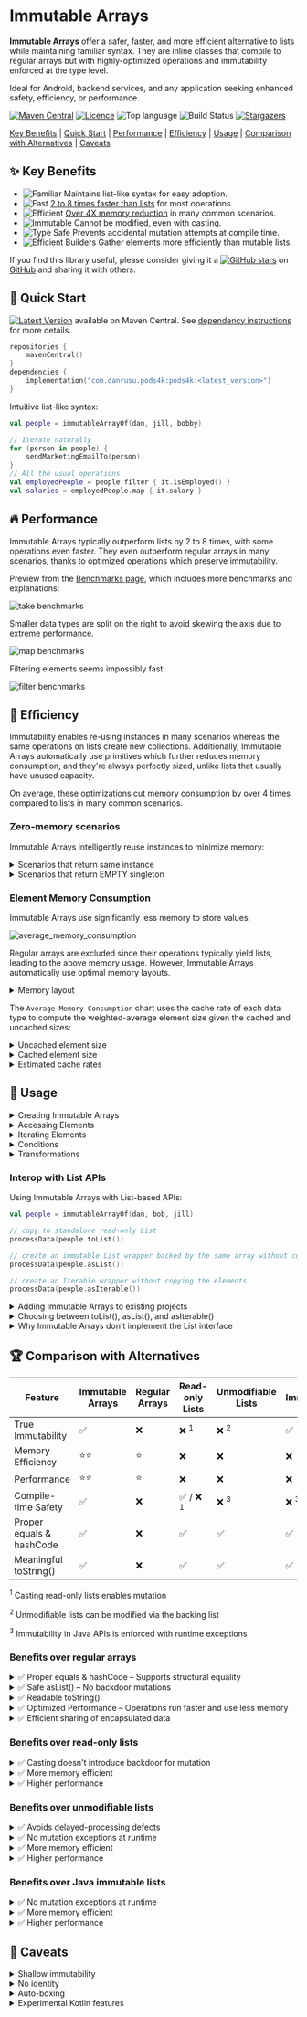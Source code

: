 # Immutable Arrays

**Immutable Arrays** offer a safer, faster, and more efficient alternative to lists while maintaining familiar syntax.
They are inline classes that compile to regular arrays but with highly-optimized operations and immutability enforced at
the type level.

Ideal for Android, backend services, and any application seeking enhanced safety, efficiency, or performance.

[![Maven Central][maven-central-badge]][maven-central-url]
[![Licence][license-badge]][license-url]
![Top language][top-language-badge]
![Build Status][build-status-badge]
[![Stargazers][stars-badge]][stars-url]

[Key Benefits](#-key-benefits) |
[Quick Start](#-quick-start) |
[Performance](#-performance) |
[Efficiency](#-efficiency) |
[Usage](#-usage) |
[Comparison with Alternatives](#-comparison-with-alternatives) |
[Caveats](#-caveats)

## ✨ Key Benefits

* ![Familiar][familiar-shield] Maintains list-like syntax for easy adoption.
* ![Fast][fast-shield] [2 to 8 times faster than lists](BENCHMARKS.md) for most operations.
* ![Efficient][efficient-shield] [Over 4X memory reduction](#-efficiency) in many common scenarios.
* ![Immutable][immutable-shield] Cannot be modified, even with casting.
* ![Type Safe][type-safe-shield] Prevents accidental mutation attempts at compile time.
* ![Efficient Builders][efficient-builders-shield] Gather elements more efficiently than mutable lists.

If you find this library useful, please consider giving it a [![GitHub stars][github-stars-shield]][github-url]
on [GitHub][github-url] and sharing it with others.

## 🚀 Quick Start

[![Latest Version][latest-version-shield]][maven-central-url] available on Maven Central.
See [dependency instructions](../README.md#installation) for more details.

```kotlin
repositories {
    mavenCentral()
}
dependencies {
    implementation("com.danrusu.pods4k:pods4k:<latest_version>")
}
```

Intuitive list-like syntax:

```kotlin
val people = immutableArrayOf(dan, jill, bobby)

// Iterate naturally
for (person in people) {
    sendMarketingEmailTo(person)
}
// All the usual operations
val employedPeople = people.filter { it.isEmployed() }
val salaries = employedPeople.map { it.salary }
```

## 🔥 Performance

Immutable Arrays typically outperform lists by 2 to 8 times, with some operations even faster. They even outperform
regular arrays in many scenarios, thanks to optimized operations which preserve immutability.

Preview from the [Benchmarks page](BENCHMARKS.md), which includes more benchmarks and explanations:

![take benchmarks](./resources/benchmarks/take.png)

Smaller data types are split on the right to avoid skewing the axis due to extreme performance.

![map benchmarks](./resources/benchmarks/map.png)

Filtering elements seems impossibly fast:

![filter benchmarks](./resources/benchmarks/filter.png)

## 🎯 Efficiency

Immutability enables re-using instances in many scenarios whereas the same operations on lists create new collections.
Additionally, Immutable Arrays automatically use primitives which further reduces memory consumption, and they're always
perfectly sized, unlike lists that usually have unused capacity.

On average, these optimizations cut memory consumption by over 4 times compared to lists in many common scenarios.

### Zero-memory scenarios

Immutable Arrays intelligently reuse instances to minimize memory:

<details>
<summary>Scenarios that return same instance</summary>

These scenarios return `this` without allocating any memory:

| Operation                         | Returns `this` when                 |
|-----------------------------------|-------------------------------------|
| `take(n)`                         | `n >= size`                         |
| `takeWhile { condition }`         | all elements meet the condition     |
| `takeLast(n)`                     | `n >= size`                         |
| `takeLastWhile { condition }`     | all elements meet the condition     |
| `drop(n)`                         | `n == 0`                            |
| `dropWhile { condition }`         | first element fails condition       |
| `dropLast(n)`                     | `n == 0`                            |
| `dropLastWhile { condition }`     | last element fails condition        |
| `sorted()`                        | `size <= 1`                         |
| `sortedDescending()`              | `size <= 1`                         |
| `sortedBy { selector }`           | `size <= 1`                         |
| `sortedByDescending { selector }` | `size <= 1`                         |
| `sortedWith(comparator)`          | `size <= 1`                         |
| `shuffled()` & `shuffled(random)` | `size <= 1`                         |
| `distinct()`                      | `size <= 1`                         |
| `distinctBy { selector }`         | `size <= 1`                         |
| `plus(otherArray)`                | `otherArray.isEmpty()` & vice versa |

These scenarios allocate memory to track elements, but discard it returning the original instance when all elements are
included:

| Operation                     | Returns `this` when               |
|-------------------------------|-----------------------------------|
| `filter { condition }`        | all elements meet the condition   |
| `filterIndexed { condition }` | all elements meet the condition   |
| `filterNot { condition }`     | all elements fail the condition   |
| `distinct()`                  | all elements are distinct         |
| `distinctBy { selector }`     | selector produces distinct values |

</details>

<details>
<summary>Scenarios that return EMPTY singleton</summary>

These scenarios return the `EMPTY` singleton without allocating any memory:

| Operation                                           | Returns `EMPTY` singleton when      |
|-----------------------------------------------------|-------------------------------------|
| `emptyImmutableArray()` & 8 primitive variants      | always                              |
| `immutableArrayOf()`                                | no arguments provided               |
| `ImmutableArray(n) { init }` & 8 primitive variants | `n == 0`                            |
| `regularArray.toImmutableArray()`                   | `isEmpty()`                         |
| `copyFrom(array, startIndex, size)`                 | `size == 0`                         |
| `take(n)`                                           | `n == 0`                            |
| `takeWhile { condition }`                           | first element fails condition       |
| `takeLast(n)`                                       | `n == 0`                            |
| `takeLastWhile { condition }`                       | last element fails condition        |
| `drop(n)`                                           | `n >= size`                         |
| `dropWhile { condition }`                           | all elements fail condition         |
| `dropLast(n)`                                       | `n >= size`                         |
| `dropLastWhile { condition }`                       | all elements fail condition         |
| `map { selector }`                                  | `isEmpty()`                         |
| `mapIndexed { selector }`                           | `isEmpty()`                         |
| `sorted()`                                          | `isEmpty()`                         |
| `sortedDescending()`                                | `isEmpty()`                         |
| `sortedBy { selector }`                             | `isEmpty()`                         |
| `sortedByDescending { selector }`                   | `isEmpty()`                         |
| `sortedWith(comparator)`                            | `isEmpty()`                         |
| `shuffled()` & `shuffled(random)`                   | `isEmpty()`                         |
| `distinct()`                                        | `isEmpty()`                         |
| `distinctBy { selector }`                           | `isEmpty()`                         |
| `plus(otherArray)`                                  | `isEmpty() && otherArray.isEmpty()` |
| `toTypedImmutableArray()`                           | `isEmpty()`                         |
| `zip(other)`                                        | `isEmpty()` or `other.isEmpty()`    |

These scenarios allocate memory to track elements, but return `EMPTY` singleton when no elements are included:

| Operation                                               | Returns `EMPTY` singleton when    |
|---------------------------------------------------------|-----------------------------------|
| `ImmutableArray.Builder.build()` & 8 primitive variants | `isEmpty()`                       |
| `immutableArrayOfNotNull(...)`                          | all arguments are null            |
| `buildImmutableArray { ... }` & 8 primitive variants    | no elements added                 |
| `iterable.toImmutableArray()`                           | the iterable is empty             |
| `sequence.toImmutableArray()`                           | the sequence is empty             |
| `filter { condition }`                                  | all elements meet the condition   |
| `filterIndexed { condition }`                           | all elements meet the condition   |
| `filterNot { condition }`                               | all elements fail the condition   |
| `filterNotNull()`                                       | all elements are null             |
| `mapNotNull { selector }`                               | all elements are null             |
| `mapIndexedNotNull { selector }`                        | all elements are null             |
| `distinct()`                                            | all elements are distinct         |
| `distinctBy { selector }`                               | selector produces distinct values |
| `flatMap { selector }`                                  | all nested collections are empty  |
| `flatten()`                                             | all nested arrays are empty       |

</details>

### Element Memory Consumption

Immutable Arrays use significantly less memory to store values:

![average_memory_consumption](./resources/memory/AverageMemory.png)

Regular arrays are excluded since their operations typically yield lists, leading to the above memory usage. However,
Immutable Arrays automatically use optimal memory layouts.

<details>
<summary>Memory layout</summary>

Here's an example where we code naturally and automatically benefit from primitives:

![Memory Layout of Immutable Arrays](./resources/memory/immutable-array-memory-layout.drawio.png)

Note that the `values` Immutable Array variable directly references a primitive `IntArray` in the generated bytecode.

Immutable Array operations produce Immutable Arrays in order to preserve immutability guarantees. However, most
regular-array operations produce lists resulting in the following memory layout:

![Memory Layout of Read-only Lists](./resources/memory/list-memory-layout.drawio.png)

Unlike lists or regular arrays, Immutable Arrays also dynamically switch to the most optimal data type:

```kotlin
// ImmmutableArray<Person>
val people = immutableArrayOf(dan, bob, jill)

// ImmutableFloatArray storing primitive floats!
val peopleWeights = people.map { it.weightKg }
```

</details>

The `Average Memory Consumption` chart uses the cache rate of each data type to compute the weighted-average element
size given the cached and uncached sizes:

<details>
<summary>Uncached element size</summary>

Immutable Arrays store primitives whereas lists store references to wrapper objects. Each wrapper incurs extra overhead
from the object header and padding. Combined with the reference to each wrapper, this results in much higher memory
consumption:

![uncached values](./resources/memory/UncachedValues.png)

</details>

<details>
<summary>Cached element size</summary>

The JVM maintains a small cache of boxed primitive values:

* All `Boolean` and `Byte` values.
* `Char` ASCII values between `0` and `127`.
* `Short`, `Int`, & `Long` values between `-128` and `127`.
* `Float` and `Double` values are never cached.

Storing references to cached wrappers often takes more memory than storing the values directly with Immutable Arrays:

![cached values](./resources/memory/CachedValues.png)

Note that the cache is bypassed when calling the constructor directly (E.g.`java.lang.Boolean(true)`,
`java.lang.Integer(0)`, etc.). This can happen in generic utilities that use reflection to fetch the class by name and
call the constructor making it easy to miss these types of inefficiencies.

</details>

<details>
<summary>Estimated cache rates</summary>

These estimates represent the average percentage of values that use the JVM cache for use-cases that store values in
lists. Lists typically store user data as opposed to all values that we encounter in code. For example, loops are common
and loop counters are usually small, but storing loop counters in lists isn't common.

| Data Type         | Caching Range    | Estimated Cache Rate |
|-------------------|------------------|----------------------|
| Boolean           | `true & false`   | 100%                 |
| Byte              | `-128 to 127`    | 100%                 |
| Char              | ASCII `0 to 127` | 90%                  |
| Short             | `-128 to 127`    | 70%                  |
| Int               | `-128 to 127`    | 50%                  |
| Float             | N/A              | 0%                   |
| Long <sup>1</sup> | `-128 to 127`    | 5%                   |
| Double            | N/A              | 0%                   |

<sup>1</sup> `Long` is chosen when anticipating larger values, such as when storing salaries in cents, but all salaries
are greater than $1.27 making the cache useless in this scenario.

</details>

## 📖 Usage

<details>
<summary>Creating Immutable Arrays</summary>

#### Regular Creation

```kotlin
// Empty Arrays
emptyImmutableArray<String>() // generic ImmutableArray<String>
emptyImmutableBooleanArray() // primitive ImmutableBooleanArray
// ...

// From Values
immutableArrayOf("Bob", "Jane") // ImmutableArray<String>
immutableArrayOf(1, 2, 3) // primitive int array
immutableArrayOf<Int>(1, 2, 3) // generic array with boxed integers

// Generated Elements
ImmutableArray(size = 3) { it.toString() } // ["0", "1", "2"]
ImmutableIntArray(size = 5) { it * it } // [0, 1, 4, 9, 16]

// From Existing Collections
listOfStrings.toImmutableArray() // ImmutableArray<String>
listOfIntegers.toImmutableArray() // primitive ImmutableIntArray
listOfIntegers.toImmutableArray<Int>() // generic ImmutableArray<Int>
// similarly with conversions from regular arrays or other iterables like Set, etc.


```

#### With Build Functions

Use build functions for unknown sizes — they're more efficient than collecting elements in a mutable list.

```kotlin
// Creates generic ImmutableArray<Person>
val adults = buildImmutableArray<Person> {
    for (person in people) {
        if (person.age >= 18) add(person)
    }
}

// Creates primitive ImmutableIntArray
val favoriteNumbers = buildImmutableIntArray {
    people.forEach { addAll(it.favoriteNumbers) }
}
```

#### With Builders

Use immutable-array builders when accumulating values in more complex scenarios. They're more efficient than
accumulating values in a mutable list.

```kotlin
fun getTopStocks(): ImmutableArray<Stock> {
    val topStocksBuilder = ImmutableArray.Builder<Stock>()

    addTrendingStocks(topStocksBuilder)
    addFastestGrowingStocks(topStocksBuilder)

    return topStocksBuilder.build()
}

// primitive variants also have builders e.g. ImmutableBooleanArray.Builder()
```

</details>

<details>
<summary>Accessing Elements</summary>

#### By Position

```kotlin
val names = immutableArrayOf("Dan", "Bob", "Jill")

names[0] // "Dan"
val (first, _, third) = names // first = "Dan", third = "Jill"

// Special access methods
names.single() // similarly with singleOrNull()
names.first() // similarly with firstOrNUll()
names.last() // similarly with lastOrNull()
```

#### By Condition

```kotlin
val numbers = immutableArrayOf(1, 4, 5, 6)

val firstEvenNumber = numbers.first { it % 2 == 0 } // 4
val lastOddNumber = numbers.last { it % 2 == 1 } // 5
// similarly with firstOrNull { condition } and lastOrNull { condition }

numbers.single { it % 3 == 0 } // 6
// similarly with singleOrNull
```

</details>

<details>
<summary>Iterating Elements</summary>

```kotlin
val names = immutableArrayOf("Dan", "Bob", "Jill")

// For-Loop
for (name in names) {
    println(name)
}

// ForEach
names.forEach { println(it) }
names.forEachIndexed { index, name -> println("$index: name") }

// Sequence
names.asSequence()
    .filter { /* ... */ }
    .forEach { /* ... */ }

// Iterator
names.asIterable()

val iterator = names.iterator()
while (iterator.hasNext()) {
    //...
}
```

</details>

<details>
<summary>Conditions</summary>

#### Element Conditions

```kotlin
val names = immutableArrayOf("Dan", "Bobby", "Jill")

"Jill" in names // true
names.contains("Joe") // false
names.isEmpty() // false

names.all { it.isNotEmpty() } // true
names.any { it.startsWith("B") } // true
names.none { it.length > 10 } // true
// etc.
```

#### Array Equality Conditions

Structural equality (double `==`) works as expected. Kotlin prevents using `===` (referential equality) because
Immutable Arrays are erased at compile time. Instead, use `referencesSameArrayAs` to check if two instances reference
the same underlying array:

```kotlin
val names = immutableArrayOf("Dan", "Jill")
val sameNames = immutableArrayOf("Dan", "Jill")

// true since they contain identical values
names == sameNames // regular equality

// false since they were created separately 
names.referencesSameArrayAs(sameNames) // referential equality of the array

// Immutability allows us to safely share instances behind the scenes
names.take(100).referencesSameArrayAs(names) // true
names.filter { it.isNotEmpty() }.referencesSameArrayAs(names) // true
// etc.
```

</details>

<details>
<summary>Transformations</summary>

```kotlin
val names = immutableArrayOf("Dan", "Bobby", "Jill")

names.map { it.length } // [3, 5, 4]
names.filter { it.length <= 4 } // ["Dan", "Jill"]
names.take(2) // ["Dan", "Bobby"]
names.sorted() // ["Bobby", "Dan", "Jill"]
names.partition { it.length % 2 == 0 } // Pair(["Jill"], ["Dan", "Bobby"])
// etc.
```

</details>

### Interop with List APIs

Using Immutable Arrays with List-based APIs:

```kotlin
val people = immutableArrayOf(dan, bob, jill)

// copy to standalone read-only List
processData(people.toList())

// create an immutable List wrapper backed by the same array without copying elements
processData(people.asList())

// create an Iterable wrapper without copying the elements
processData(people.asIterable())
```

<details>
<summary>Adding Immutable Arrays to existing projects</summary>

You can transition to Immutable Arrays gradually, without needing to replace all lists at once. This can be tackled at
the class, package, or module level. The boundaries that interact with other parts of the application can expose
Immutable Arrays as regular collections using `toList`, `asList`, or `asIterable`. As adoption progresses, the boundary
layers can be updated to operate on Immutable Arrays directly for optimal efficiency.

Mutable lists that are used for accumulating elements can also be replaced with Immutable Array builders as these
builders are much more efficient.

</details>

<details>
<summary>Choosing between toList(), asList(), and asIterable()</summary>

For reference types, like `ImmutableArray<Person>`, use `asList()` for efficient random access — it wraps the same
backing array without copying it.

For primitive variants, such as `ImmutableFloatArray`, exposing these to list APIs will auto-box elements since lists
use generics:

* When sequential access is sufficient, use `asIterable()` to avoid copying the backing array and encourage single-pass
  processing patterns.
* Otherwise, if random access is needed and the number of accesses won't exceed the list size, use `asList()`.
* For everything else, use `toList()` to auto-box all values upfront and avoid additional auto-boxing when the same
  elements are accessed multiple times.

Using `asList()` or `asIterable()` only auto-boxes the elements that are accessed. For example, wrapping a 1,000-element
array by calling `asList()` and then performing 3 element accesses will only perform 3 auto-boxing operations.

Using `asList()` or `asIterable()` auto-boxes values lazily when accessed. This minimizes garbage collection overhead
for use cases that process the values without retaining the elements, such as when summing their values. Creating
temporary wrapper objects that are immediately discarded is very efficient with modern garbage collectors as the
collection process only copies objects that are still accessible. Having 1 or 1,000 discarded objects has no performance
impact on the collection step. However, if we auto-box all elements up-front to pass to some utility, any collections
that occur before that utility completes would be forced to copy all these objects since they're all still accessible.

</details>

<details>
<summary>Why Immutable Arrays don't implement the List interface</summary>

There are several reasons why Immutable Arrays shouldn't implement the `List` interface:

1. If the 8 primitive variants implemented the List interface, (eg.`ImmutableFloatArray` implemented `List<Float>`),
   elements would be auto-boxed on every access significantly affecting the memory and performance of the library.
2. As a quick test, we made `ImmutableArray<T>` implement the `List<T>` interface and found that the `List` extension
   functions from the Kotlin standard library overshadowed the optimized versions from this library. This significantly
   affects the memory and performance of this library and also breaks the immutability guarantees since the Kotlin
   standard library functions generate read-only lists that can be mutated through casting.
3. The `List` interface contains methods with `List` return types that we wouldn't want users to use. Using these would
   affect the memory and performance, but most importantly, this would make usages accidentally cross over into the list
   world where the immutability guarantees no longer exist. Throwing an `OperationNotSupportedException` would break the
   `List` contract breaking downstream usages in unpredictable ways.

</details>

## 🏆 Comparison with Alternatives

| Feature                  | Immutable Arrays | Regular Arrays | Read-only Lists    | Unmodifiable Lists | Java Immutable Lists |
|--------------------------|------------------|----------------|--------------------|--------------------|----------------------|
| True Immutability        | ✅                | ❌              | ❌ <sup>1</sup>     | ❌ <sup>2</sup>     | ✅                    |
| Memory Efficiency        | ⭐⭐               | ⭐              | ❌                  | ❌                  | ❌                    |
| Performance              | ⭐⭐               | ⭐              | ❌                  | ❌                  | ❌                    |
| Compile-time Safety      | ✅                | ❌              | ✅ / ❌ <sup>1</sup> | ❌ <sup>3</sup>     | ❌ <sup>3</sup>       |
| Proper equals & hashCode | ✅                | ❌              | ✅                  | ✅                  | ✅                    |
| Meaningful toString()    | ✅                | ❌              | ✅                  | ✅                  | ✅                    |

<sup>1</sup> Casting read-only lists enables mutation

<sup>2</sup> Unmodifiable lists can be modified via the backing list

<sup>3</sup> Immutability in Java APIs is enforced with runtime exceptions

### Benefits over regular arrays

<details>
<summary>✅ Proper equals & hashCode – Supports structural equality</summary>

Unlike regular arrays, Immutable arrays have proper equals & hashCode implementations allowing us to check structural
equality:

```kotlin
immutableArrayOf("Dan", "Bob") == immutableArrayOf("Dan", "Bob") // true

arrayOf("Dan", "Bob") == arrayOf("Dan", "Bob") // false despite identical contents
```

Since we can compare lists directly, developers occasionally attempt to do the same with regular arrays. Even worse,
defects can sneak in without obvious usages of these broken behaviors:

```kotlin
data class Order(val id: Long, private val products: Array<Product>)

val rejectedOrders = mutableSetOf<Order>()
// Oops, attempting to add Orders to a hashSet will make use of the auto-generated 
// equals & hashCode methods from the Order data class which will in turn rely on 
// the defective equals & hashCode implementation of regular arrays
```

Swapping `Array<Product>` with `ImmutableArray<Product>` will fix this defect scenario.

</details>

<details>
<summary>✅ Safe asList() – No backdoor mutations</summary>

The `asList()` function is typically used to efficiently share regular arrays with APIs that operate on lists since this
creates a view wrapper that shares the same backing array without copying the elements. However, casting the wrapper
exposes a backdoor for mutating the original array:

```kotlin
val array = arrayOf("Dan", "Jill")
val list = namesArray.asList()

(list as MutableList<String>)[0] = "Bob"
array[0] // "Bob"!!!
```

Unlike regular arrays, calling `asList()` on an Immutable Array is safe as that returns a truly-immutable view backed by
the same array.

</details>

<details>
<summary>✅ Readable toString()</summary>

Unlike regular arrays, Immutable Arrays provide a readable `toString()` output:

```kotlin
println(immutableArrayOf("Dan", "Bob")) // [Dan, Bob]  Nice!

println(arrayOf("Dan", "Bob")) // [Ljava.lang.String;@7d4991ad  Yuck!
```

</details>

<details>
<summary>✅ Optimized Performance – Operations run faster and use less memory</summary>

Regular arrays are often used for memory and performance benefits, but many operations produce lists, negating those
benefits and adding auto-boxing overhead.

```kotlin
val weights = doubleArrayOf(1.5, 3.0, 10.2, 15.7, 2.0)
val largeWeights = weights.filter { it > 10.0 }
// Oops, this creates a List<Double> auto-boxing each value!
```

Unlike regular arrays, Immutable Arrays have specializations resulting in the most optimal representation so that clean
code is efficient by default:

```kotlin
val people = immutableArrayOf(
    Person(name = "Dan", age = 3),
    Person(name = "Bob", age = 4),
) // ImmutableArray<Person>

// Since the age field is a non-nullable Int, Mapping the ages uses an 
// efficient ImmutableIntArray storing primitive int values
val ages = people.map { it.age }
```

Here's a non-exhaustive list of operations that take advantage of primitives resulting in significant memory and
performance improvements over regular arrays:

* drop
* dropLast
* dropLastWhile
* dropWhile
* filter
* filterIndexed
* filterNot
* filterNotNull
* flatMap
* flatMapIndexed
* flatten
* map
* mapNotNull
* mapIndexed
* mapIndexedNotNull
* partition
* sorted
* sortedBy
* sortedByDescending
* sortedDescending
* sortedWith
* take
* takeLast
* takeLastWhile
* takeWhile
* etc.

</details>

<details>
<summary>✅ Efficient sharing of encapsulated data</summary>

Regular arrays can have their elements reassigned making them a poor choice for encapsulated data that needs to be
shared. The only safe solution is to duplicate the contents before sharing so that callers can't mutate the encapsulated
array. Note that calling `asList()` on a generic array is not safe as the generated view can be cast into a
`MutableList` exposing a backdoor for mutating the original array. Additionally, calling `asList()` on a primitive
array, like `IntArray`, negatively affects memory and performance by auto-boxing elements every time they're accessed.

Immutable arrays can be safely shared resulting in cleaner and more efficient code.
</details>

### Benefits over read-only lists

<details>
<summary>✅ Casting doesn't introduce backdoor for mutation</summary>

Despite appearances, read-only lists can be modified through casting to `MutableList`:

```kotlin
val values = listOf(1, 2, 3)
(values as MutableList)[0] = 100 // backdoor to mutation
println(values) // [100, 2, 3]
```

Immutable arrays don't have this backdoor:

```kotlin
val values = immutableArrayOf(1, 2, 3)
values[0] = 100 // Compiler error: No set method providing array access

@Suppress("CAST_NEVER_SUCCEEDS")
(values as IntArray)[0] = 100
// ClassCastException: ImmutableIntArray cannot be cast to [I
```

</details>

<details>
<summary>✅ More memory efficient</summary>

Immutable Arrays reduce memory consumption by over 4X compared to lists in most scenarios. See
the [Efficiency](#-efficiency) comparison for details.

</details>

<details>
<summary>✅ Higher performance</summary>

Immutable Arrays are between 2 - 8X faster than lists for most operations. See the [Benchmark page](BENCHMARKS.md) for
details.

</details>

### Benefits over unmodifiable lists

<details>
<summary>✅ Avoids delayed-processing defects</summary>

Calling `Collections.unmodifiableList(myMutableList)` doesn't create a new immutable list — it simply wraps the
original, which remains mutable. Although the view won't allow mutation, the underlying collection that the view
references can be mutated. This introduces a category of defects where a view is shared and intended to be processed
right away but the underlying list is modified again before the view is processed. This can happen when the view is
shared and then a separate thread mutates the underlying list. Another scenario is when the handling logic gets updated
to delay the processing to a later time by introducing a worker queue.

Immutable arrays don't have this problem as they can never be mutated.

</details>

<details>
<summary>✅ No mutation exceptions at runtime</summary>

Unmodifiable lists implement the Java `List` interface and override mutating methods to throw exceptions. Although
mutation is prevented at the view level, bad usages result in runtime exceptions affecting the user experience.

Immutable Arrays prevent mutation at compile time, eliminating this entire class of defects.

</details>

<details>
<summary>✅ More memory efficient</summary>

Unmodifiable lists have the same memory drawbacks as read-only lists
(see [Benefits over read-only lists](#benefits-over-read-only-lists)) along with a tiny extra overhead from the wrapper.

</details>

<details>
<summary>✅ Higher performance</summary>

Unmodifiable lists have similar performance drawbacks as read-only lists (
see [Benefits over read-only lists](#benefits-over-read-only-lists)) but slightly worse due to the extra layer of
indirection caused by the view wrapper.

</details>

### Benefits over Java immutable lists

<details>
<summary>✅ No mutation exceptions at runtime</summary>

Java-based immutable lists, like Guava's, extend the Java `List` interface but rely on runtime exceptions to prevent
modifications. Although this prevents mutation, bad usages result in runtime exceptions affecting the user experience.

Attempting to mutate an immutable array won't even compile preventing this category of defects altogether.

</details>

<details>
<summary>✅ More memory efficient</summary>

Immutable lists have the same memory drawbacks as read-only lists
(see [Benefits over read-only lists](#benefits-over-read-only-lists))

</details>

<details>
<summary>✅ Higher performance</summary>

Immutable lists have the same performance drawbacks as read-only lists
(see [Benefits over read-only lists](#benefits-over-read-only-lists)).

</details>

## 📌 Caveats

<details>
<summary>Shallow immutability</summary>

Immutable Arrays are shallowly immutable – you can’t modify the array itself, but the elements inside may still be
mutable:

```kotlin
val people = immutableArrayOf(Person("Bob"), Person("Jane"))

people[0].spouse = Person("Jill")
```

This is typical behavior for immutable collections across programming languages.

</details>

<details>
<summary>No identity</summary>

Immutable Arrays are zero-cost abstractions, eliminated at compile time as they compile to regular arrays. We can think
of them as a kind of virtual quantum particle that comes in and out of existence (see Auto-boxing below).

Since inline classes are compile-time abstractions rather than persistent wrapper objects, Immutable Arrays don't
support direct identity-based operations.

#### Reference equality:

```kotlin
// Note the triple === referential equality.
immutableArray1 === immutableArray2 // Compiler error: Identity equality is forbidden
```

Regular structural equality using `==` is allowed and works as expected.

Use `immutableArray1.referencesSameArrayAs(immutableArray2)` to check whether two Immutable Arrays reference the same
underlying array.

#### Identity hashCode:

```kotlin
val values = immutableArrayOf(1, 2, 3)
val identityHashCode = System.identityHashCode(values)
// Oops, identityHashCode accepts Any type instead of an immutable array type, so it's auto-boxed 
// and the identity hashCode of that temporary wrapper is returned which is meaningless
```

#### Synchronization:

```kotlin
class Account(val accountHolders: ImmutableArray<Person>) {
    fun withdraw(amount: Money) {
        // Compiler warning: Synchronizing by ImmutableArray<Person> is forbidden
        synchronized(accountHolders) {
            // Oops, synchronized accepts Any type instead of an immutable array type, so it's 
            // auto-boxed.  We're meaninglessly synchronizing on that temporary wrapper
            balance -= amount
        }
    }
}
```

</details>

<details>
<summary>Auto-boxing</summary>

Immutable arrays are zero-cost abstractions that get eliminated at compile time so the code operates on the underlying
array directly.

When an Immutable Array is used as a generic type or supertype (like Any), the Kotlin compiler inserts auto-boxing
instructions. In these scenarios, the Immutable Array is auto-boxed into a single tiny wrapper object, but note that
this auto-boxing is different from lists as lists auto-box each primitive element whereas Immutable Arrays leaves the
primitive elements as is and only a single tiny wrapper is created for the array itself.

Normally auto-boxing can have a large memory or performance impact when storing many primitives in lists. However, the
overhead of auto-boxing an Immutable Array is identical to that of autoboxing a single primitive `Double`. So the memory
and performance overhead of this operation is negligible in most scenarios unless it's part of a tight inner loop.

Explicitly specifying Immutable Array types for variables, properties, function parameters, receivers, or return types
avoids auto-boxing. Auto-boxing is also avoided for inline functions which inline the generic parameter that references
an Immutable Array. For example using `with(immutableArray) { ... }` avoids auto-boxing because `with` is inlined into
each call site replacing the generic type with the actual Immutable Array type.

Here are some examples to get a better idea of where auto-boxing occurs:

```kotlin
// no auto-boxing.  `names` references the underlying array directly
val names = immutableArrayOf("Dan", "Bob")

// no auto-boxing because `with` is an inline function so the generic parameter gets replaced at compile time
with(names) {
    println(this.size)
}

// casting induces auto-boxing.  This prevents any backdoor to the underlying array 
names as Any

// auto-boxing since println accepts a variable of type Any
println(names)

// Avoid println auto-boxing by calling toString() explicitly but the benefit is negligible if it's not in a loop
println(names.toString()) // no auto-boxing since we're not passing the immutable array itself

// Even though we're explicitly specifying the ImmutableArray type as the generic type, the ArrayList 
// class itself isn't hardcoded to work with Immutable Arrays, so each immutable array must be auto-boxed
val arrays = ArrayList<ImmutableArray<String>>()
arrays += names // auto-boxing due to generics

// auto-boxing because the immutable array is used as a generic receiver
names.genericExtensionFunction()

fun <T> T.genericExtensionFunction() {
    // ...
}
```

When using reflection to traverse the object graph, reflective code will encounter the underlying array directly except
for the auto-boxing scenarios, in which case it will encounter the tiny wrapper.

For optimal performance, we recommend explicitly using the immutable array types for everything that expects to work
with Immutable arrays as this avoids auto-boxing. Passing Immutable Arrays to generic inline functions avoids
auto-boxing, as the generic parameter is replaced at compile time.

</details>

<details>
<summary>Experimental Kotlin features</summary>

This library leverages the following experimental Kotlin features that may evolve in future Kotlin releases:

* [Overload resolution by lambda return type](https://kotlinlang.org/api/latest/jvm/stdlib/kotlin/-overload-resolution-by-lambda-return-type/)
    * This enables multiple overloaded functions that only differ in the lambda return type. This enables optimized
      specializations that auto-bind to the most optimal return type. Eg. `people.map { it.weightKg }` returns an
      `ImmutableFloatArray` when `weightKg` is a float.
    * This feature was introduced in Kotlin 1.4 and is used extensively throughout the Kotlin standard library.
* [Custom equals in value classes](https://youtrack.jetbrains.com/issue/KT-24874/Support-custom-equals-and-hashCode-for-value-classes)
    * This enables overriding the `equals` & `hashCode` methods for inline value classes.
    * This was added for the JVM IR backend (which handles both Android & regular backend JVM development) in Kotlin 1.9
      but hasn't been announced yet because the other multiplatform backends were not ready.
    * Vote and comment on this [YouTrack ticket](https://youtrack.jetbrains.com/issue/KT-24874) to raise the importance
      of this feature so that Immutable Arrays can eventually support Kotlin multiplatform.

</details>

[maven-central-badge]: https://img.shields.io/badge/dynamic/json?url=https%3A%2F%2Fraw.githubusercontent.com%2Fdaniel-rusu%2Fpods4k%2Frefs%2Fheads%2Fmain%2Flatest_version.json&query=version&style=for-the-badge&label=maven-central&color=orange

[license-badge]: https://img.shields.io/github/license/daniel-rusu/pods4k?style=for-the-badge

[top-language-badge]: https://img.shields.io/github/languages/top/daniel-rusu/pods4k?style=for-the-badge

[build-status-badge]: https://img.shields.io/github/actions/workflow/status/daniel-rusu/pods4k/ci.yml?style=for-the-badge&label=CI

[stars-badge]: https://img.shields.io/github/stars/daniel-rusu/pods4k?style=for-the-badge


[familiar-shield]: https://img.shields.io/badge/Clean_%26_Familiar-blue

[fast-shield]: https://img.shields.io/badge/Blazing_Fast-blue

[efficient-shield]: https://img.shields.io/badge/Memory_Efficient-blue

[immutable-shield]: https://img.shields.io/badge/True_Immutability-blue

[type-safe-shield]: https://img.shields.io/badge/Type_Safety-blue

[efficient-builders-shield]: https://img.shields.io/badge/Efficient_Builders-blue

[github-stars-shield]: https://img.shields.io/github/stars/daniel-rusu/pods4k?label=Star

[latest-version-shield]: https://img.shields.io/badge/dynamic/json?url=https%3A%2F%2Fraw.githubusercontent.com%2Fdaniel-rusu%2Fpods4k%2Frefs%2Fheads%2Fmain%2Flatest_version.json&query=version&label=Latest%20Version&color=orange


[github-url]: https://github.com/daniel-rusu/pods4k

[stars-url]: https://github.com/daniel-rusu/pods4k/stargazers

[maven-central-url]: https://central.sonatype.com/artifact/com.danrusu.pods4k/pods4k

[license-url]: https://github.com/daniel-rusu/pods4k/blob/main/LICENSE
